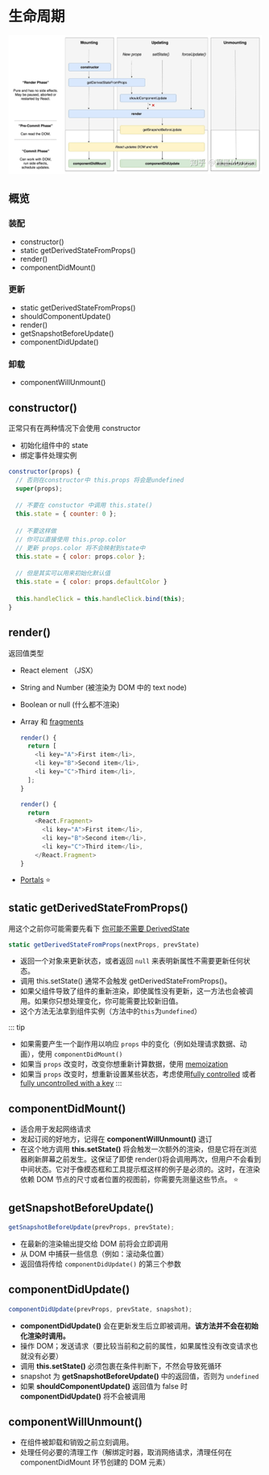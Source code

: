 # 生命周期

![life-cycle](../../.vuepress/images/react/life-cycle.jpg)

## 概览

### 装配

- constructor()
- static getDerivedStateFromProps()
- render()
- componentDidMount()

### 更新

- static getDerivedStateFromProps()
- shouldComponentUpdate()
- render()
- getSnapshotBeforeUpdate()
- componentDidUpdate()

### 卸载

- componentWillUnmount()

## constructor()

正常只有在两种情况下会使用 constructor

- 初始化组件中的 state
- 绑定事件处理实例

```js
constructor(props) {
  // 否则在constructor中 this.props 将会是undefined
  super(props);

  // 不要在 constuctor 中调用 this.state()
  this.state = { counter: 0 };

  // 不要这样做
  // 你可以直接使用 this.prop.color
  // 更新 props.color 将不会映射到state中
  this.state = { color: props.color };

  // 但是其实可以用来初始化默认值
  this.state = { color: props.defaultColor }

  this.handleClick = this.handleClick.bind(this);
}
```

## render()

返回值类型

- React element （JSX）
- String and Number (被渲染为 DOM 中的 text node)
- Boolean or null (什么都不渲染)
- Array 和 [fragments](https://reactjs.org/docs/fragments.html)

  ```js
  render() {
    return [
      <li key="A">First item</li>,
      <li key="B">Second item</li>,
      <li key="C">Third item</li>,
    ];
  }
  ```

  ```js
  render() {
    return
      <React.Fragment>
        <li key="A">First item</li>,
        <li key="B">Second item</li>,
        <li key="C">Third item</li>,
      </React.Fragment>
  }
  ```

- [Portals](https://reactjs.org/docs/portals.html) ⭐️

## static getDerivedStateFromProps()

用这个之前你可能需要先看下 [你可能不需要 DerivedState](https://reactjs.org/blog/2018/06/07/you-probably-dont-need-derived-state.html)

```js
static getDerivedStateFromProps(nextProps, prevState)
```

- 返回一个对象来更新状态，或者返回 `null` 来表明新属性不需要更新任何状态。
- 调用 this.setState() 通常不会触发 getDerivedStateFromProps()。
- 如果父组件导致了组件的重新渲染，即使属性没有更新，这一方法也会被调用。如果你只想处理变化，你可能需要比较新旧值。
- 这个方法无法拿到组件实例（方法中的`this`为`undefined`）

::: tip

- 如果需要产生一个副作用以响应 `props` 中的变化（例如处理请求数据、动画），使用 `componentDidMount()`
- 如果当 `props` 改变时，改变你想重新计算数据，使用 [memoization](https://reactjs.org/blog/2018/06/07/you-probably-dont-need-derived-state.html#what-about-memoization)
- 如果当 `props` 改变时，想重新设置某些状态，考虑使用[fully controlled](https://reactjs.org/blog/2018/06/07/you-probably-dont-need-derived-state.html#recommendation-fully-controlled-component) 或者 [fully uncontrolled with a key](https://reactjs.org/blog/2018/06/07/you-probably-dont-need-derived-state.html#recommendation-fully-uncontrolled-component-with-a-key)
  :::

## componentDidMount()

- 适合用于发起网络请求
- 发起订阅的好地方，记得在 **componentWillUnmount()** 退订
- 在这个地方调用 **this.setState()** 将会触发一次额外的渲染，但是它将在浏览器刷新屏幕之前发生。这保证了即使 render()将会调用两次，但用户不会看到中间状态。它对于像模态框和工具提示框这样的例子是必须的。这时，在渲染依赖 DOM 节点的尺寸或者位置的视图前，你需要先测量这些节点。 ⭐️

## getSnapshotBeforeUpdate()

```js
getSnapshotBeforeUpdate(prevProps, prevState);
```

- 在最新的渲染输出提交给 DOM 前将会立即调用
- 从 DOM 中捕获一些信息（例如：滚动条位置）
- 返回值将传给 `componentDidUpdate()` 的第三个参数

## componentDidUpdate()

```js
componentDidUpdate(prevProps, prevState, snapshot);
```

- **componentDidUpdate()** 会在更新发生后立即被调用。**该方法并不会在初始化渲染时调用。**
- 操作 DOM；发送请求（要比较当前和之前的属性，如果属性没有改变请求也就没有必要）
- 调用 **this.setState()** 必须包裹在条件判断下，不然会导致死循环
- snapshot 为 **getSnapshotBeforeUpdate()** 中的返回值，否则为 `undefined`
- 如果 **shouldComponentUpdate()** 返回值为 false 时 **componentDidUpdate()** 将不会被调用

## componentWillUnmount()

- 在组件被卸载和销毁之前立刻调用。
- 处理任何必要的清理工作（解绑定时器，取消网络请求，清理任何在 componentDidMount 环节创建的 DOM 元素）
